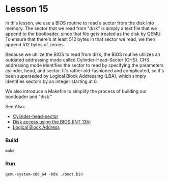 # Lesson 15

In this lesson, we use a BIOS routine to read a sector from the disk into memory. The sector that we read from "disk" is simply a text file that we append to the bootloader, since that file gets treated as the disk by QEMU. To ensure that there's at least 512 bytes in that sector we read, we then append 512 bytes of zeroes.

Because we utilize the BIOS to read from disk, the BIOS routine utilizes an outdated addressing mode called Cylinder-Head-Sector (CHS). CHS addressing mode identifies the sector to read by specifying the parameters cylinder, head, and sector. It's rather old-fashioned and complicated, so it's been superseded by Logical Block Addressing (LBA), which simply identifies sectors by an integer starting at 0.

We also introduce a Makefile to simplify the process of building our bootloader and "disk."

See Also:
- [Cylinder-head-sector](https://en.wikipedia.org/wiki/Cylinder-head-sector)
- [Disk access using the BIOS (INT 13h)](https://wiki.osdev.org/Disk_access_using_the_BIOS_(INT_13h))
- [Logical Block Address](https://wiki.osdev.org/LBA)

### Build

```shell
make
```

### Run

```shell
qemu-system-x86_64 -hda ./boot.bin
```
